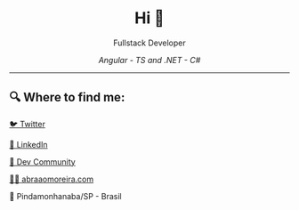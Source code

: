 <h1 align="center">Hi 👋</h1>
<div align="center">

Fullstack Developer
    
*Angular - TS and .NET - C#*

</div>

---

## 🔍 Where to find me:

[🐦 Twitter](https://twitter.com/abraaomoreira_)

[💼 LinkedIn](https://www.linkedin.com/in/abraao-moreira/)

[📖 Dev Community](https://dev.to/abraaom)

[👨‍💻 abraaomoreira.com](https://abraaomoreira.com)

🏡 Pindamonhanaba/SP - Brasil

